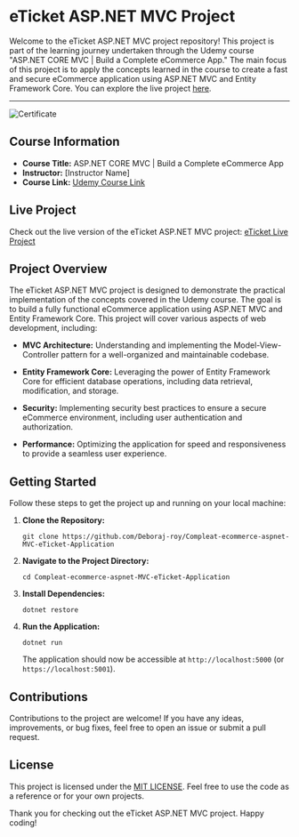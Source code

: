# eTicket ASP.NET MVC Project

Welcome to the eTicket ASP.NET MVC project repository! This project is part of the learning journey undertaken through the Udemy course "ASP.NET CORE MVC | Build a Complete eCommerce App." The main focus of this project is to apply the concepts learned in the course to create a fast and secure eCommerce application using ASP.NET MVC and Entity Framework Core. You can explore the live project [here](https://eticketby.azurewebsites.net/).
<br>
<hr>

![Certificate](https://udemy-certificate.s3.amazonaws.com/image/UC-0bf7939d-d0a8-4b9f-b6aa-670b692b9cc8.jpg)
<br>

## Course Information

- **Course Title:** ASP.NET CORE MVC | Build a Complete eCommerce App
- **Instructor:** [Instructor Name]
- **Course Link:** [Udemy Course Link](https://www.udemy.com/course/complete-ecommerce-aspnet-mvc-application/)

## Live Project

Check out the live version of the eTicket ASP.NET MVC project: [eTicket Live Project](https://eticketby.azurewebsites.net/)


## Project Overview

The eTicket ASP.NET MVC project is designed to demonstrate the practical implementation of the concepts covered in the Udemy course. The goal is to build a fully functional eCommerce application using ASP.NET MVC and Entity Framework Core. This project will cover various aspects of web development, including:

- **MVC Architecture:** Understanding and implementing the Model-View-Controller pattern for a well-organized and maintainable codebase.
  
- **Entity Framework Core:** Leveraging the power of Entity Framework Core for efficient database operations, including data retrieval, modification, and storage.

- **Security:** Implementing security best practices to ensure a secure eCommerce environment, including user authentication and authorization.

- **Performance:** Optimizing the application for speed and responsiveness to provide a seamless user experience.

## Getting Started

Follow these steps to get the project up and running on your local machine:

1. **Clone the Repository:**
   ```
   git clone https://github.com/Deboraj-roy/Compleat-ecommerce-aspnet-MVC-eTicket-Application
   ```

2. **Navigate to the Project Directory:**
   ```
   cd Compleat-ecommerce-aspnet-MVC-eTicket-Application
   ```

3. **Install Dependencies:**
   ```
   dotnet restore
   ```

4. **Run the Application:**
   ```
   dotnet run
   ```

   The application should now be accessible at `http://localhost:5000` (or `https://localhost:5001`).

## Contributions

Contributions to the project are welcome! If you have any ideas, improvements, or bug fixes, feel free to open an issue or submit a pull request.

## License

This project is licensed under the [MIT LICENSE](LICENSE.txt). Feel free to use the code as a reference or for your own projects.

Thank you for checking out the eTicket ASP.NET MVC project. Happy coding!
